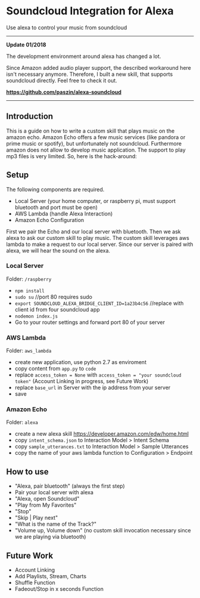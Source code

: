 # Soundcloud Integration for Alexa
Use alexa to control your music from soundcloud

***

**Update 01/2018**

The development environment around alexa has changed a lot.

Since Amazon added audio player support, the described workaround here isn't necessary anymore.
Therefore, I built a new skill, that supports soundcloud directly. Feel free to check it out.

**https://github.com/paszin/alexa-soundcloud**


***



## Introduction
This is a guide on how to write a custom skill that plays music on the amazon echo. Amazon Echo offers a few music services (like pandora or prime music or spotify), but unfortunately not soundcloud. Furthermore amazon does not allow to develop music application. The support to play mp3 files is very limited.
So, here is the hack-around:

## Setup

The following components are required.

- Local Server (your home computer, or raspberry pi, must support bluetooth and port must be open)
- AWS Lambda (handle Alexa Interaction)
- Amazon Echo Configuration

First we pair the Echo and our local server with bluetooth. Then we ask alexa to ask our custom skill to play music. The custom skill leverages aws lambda to make a request to our local server. Since our server is paired with alexa, we will hear the sound on the alexa.  

### Local Server

Folder: `/raspberry`

- `npm install`
- `sudo su` //port 80 requires sudo
- `export SOUNDCLOUD_ALEXA_BRIDGE_CLIENT_ID=1a23b4c56` //replace with client id from four soundcloud app
- `nodemon index.js`
- Go to your router settings and forward port 80 of your server

### AWS Lambda

Folder: `aws_lambda`

- create new application, use python 2.7 as enviroment
- copy content from `app.py` to `code`
- replace `access_token = None` with `access_token = "your soundcloud token"` (Account Linking in progress, see Future Work)
- replace `base_url` in Server with the ip address from your server
- save

### Amazon Echo

Folder: `alexa`

- create a new alexa skill https://developer.amazon.com/edw/home.html
- copy `intent_schema.json` to Interaction Model > Intent Schema
- copy `sample_utterances.txt` to Interaction Model > Sample Utterances
- copy the name of your aws lambda function to Configuration > Endpoint


## How to use

- "Alexa, pair bluetooth" (always the first step)
- Pair your local server with alexa
- "Alexa, open Soundcloud"
-  "Play from My Favorites"
- "Stop"
- "Skip | Play next"
- "What is the name of the Track?"
- "Volume up, Volume down" (no custom skill invocation necessary since we are playing via bluetooth)


## Future Work

- Account Linking
- Add Playlists, Stream, Charts
- Shuffle Function
- Fadeout/Stop in x seconds Function









